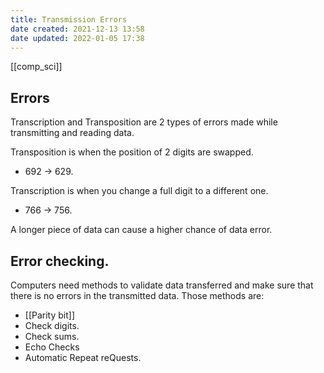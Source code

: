 ```yaml
---
title: Transmission Errors
date created: 2021-12-13 13:58
date updated: 2022-01-05 17:38
---
```


[[comp_sci]]

## Errors

Transcription and Transposition are 2 types of errors made while transmitting and reading data.

Transposition is when the position of 2 digits are swapped.

- 692 -> 629.

Transcription is when you change a full digit to a different one.

- 766 -> 756.

A longer piece of data can cause a higher chance of data error.

## Error checking.

Computers need methods to validate data transferred and make sure that there is no errors in the transmitted data.
Those methods are:

- [[Parity bit]]
- Check digits.
- Check sums.
- Echo Checks
- Automatic Repeat reQuests.
